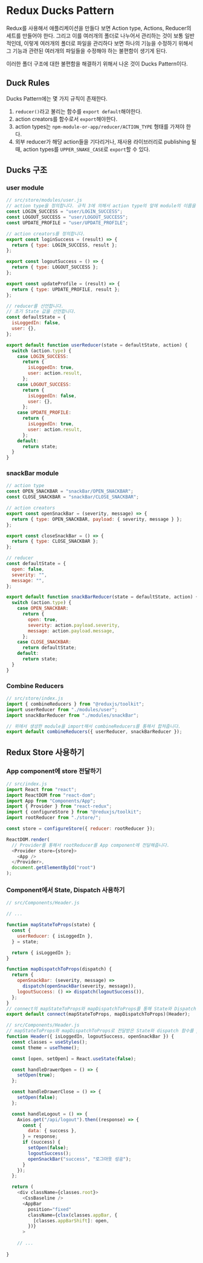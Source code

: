 # Redux Ducks Pattern

Redux를 사용해서 애플리케이션을 만들다 보면 Action type, Actions, Reducer의 세트를 만들어야 한다. 그리고 이를 여러개의 폴더로 나누어서 관리하는 것이 보통 일반적인데, 이렇게 여러개의 폴더로 파일을 관리하다 보면 하나의 기능을 수정하기 위해서 그 기능과 관련된 여러개의 파일들을 수정해야 하는 불편함이 생기게 된다.

이러한 폴더 구조에 대한 불편함을 해결하기 위해서 나온 것이 Ducks Pattern이다.

## Duck Rules

Ducks Pattern에는 몇 가지 규칙이 존재한다.

1. `reducer()`라고 불리는 함수를 `export default`해야한다.
2. action creators를 함수로서 `export`해야한다.
3. action types는 `npm-module-or-app/reducer/ACTION_TYPE` 형태를 가져야 한다.
4. 외부 reducer가 해당 action들을 기다리거나, 재사용 라이브러리로 publishing 될 때, action types를 `UPPER_SNAKE_CASE`로 `export`할 수 있다. 



## Ducks 구조

### user module

``` js
// src/store/modules/user.js
// action type을 정의합니다. 규칙 3에 의해서 action type의 앞에 module의 이름을 붙여줌니다.
const LOGIN_SUCCESS = "user/LOGIN_SUCCESS";
const LOGOUT_SUCCESS = "user/LOGOUT_SUCCESS";
const UPDATE_PROFILE = "user/UPDATE_PROFILE";

// action creators를 정의합니다.
export const loginSuccess = (result) => {
  return { type: LOGIN_SUCCESS, result };
};

export const logoutSuccess = () => {
  return { type: LOGOUT_SUCCESS };
};

export const updateProfile = (result) => {
  return { type: UPDATE_PROFILE, result };
};

// reducer를 선언합니다.
// 초기 State 값을 선언합니다.
const defaultState = {
  isLoggedIn: false,
  user: {},
};

export default function userReducer(state = defaultState, action) {
  switch (action.type) {
    case LOGIN_SUCCESS:
      return {
        isLoggedIn: true,
        user: action.result,
      };
    case LOGOUT_SUCCESS:
      return {
        isLoggedIn: false,
        user: {},
      };
    case UPDATE_PROFILE:
      return {
        isLoggedIn: true,
        user: action.result,
      };
    default:
      return state;
  }
}
```

### snackBar module

``` js
// action type
const OPEN_SNACKBAR = "snackBar/OPEN_SNACKBAR";
const CLOSE_SNACKBAR = "snackBar/CLOSE_SNACKBAR";

// action creators
export const openSnackBar = (severity, message) => {
  return { type: OPEN_SNACKBAR, payload: { severity, message } };
};

export const closeSnackBar = () => {
  return { type: CLOSE_SNACKBAR };
};

// reducer
const defaultState = {
  open: false,
  severity: "",
  message: "",
};

export default function snackBarReducer(state = defaultState, action) {
  switch (action.type) {
    case OPEN_SNACKBAR:
      return {
        open: true,
        severity: action.payload.severity,
        message: action.payload.message,
      };
    case CLOSE_SNACKBAR:
      return defaultState;
    default:
      return state;
  }
}
```

### Combine Reducers

``` js
// src/store/index.js
import { combineReducers } from "@reduxjs/toolkit";
import userReducer from "./modules/user";
import snackBarReducer from "./modules/snackBar";

// 위에서 생성한 module을 import해서 combineReducers를 통해서 합쳐줍니다.
export default combineReducers({ userReducer, snackBarReducer });
```

## Redux Store 사용하기

### App component에 store 전달하기

``` js
// src/index.js
import React from "react";
import ReactDOM from "react-dom";
import App from "Components/App";
import { Provider } from "react-redux";
import { configureStore } from "@reduxjs/toolkit";
import rootReducer from "./store/";

const store = configureStore({ reducer: rootReducer });

ReactDOM.render(
  // Provider를 통해서 rootReducer를 App component에 전달해줍니다.
  <Provider store={store}>
    <App />
  </Provider>,
  document.getElementById("root")
);

```

### Component에서 State, Dispatch 사용하기

``` js
// src/Components/Header.js

// ...

function mapStateToProps(state) {
  const {
    userReducer: { isLoggedIn },
  } = state;

  return { isLoggedIn };
}

function mapDispatchToProps(dispatch) {
  return {
    openSnackBar: (severity, message) =>
      dispatch(openSnackBar(severity, message)),
    logoutSuccess: () => dispatch(logoutSuccess()),
  };
}
// connect의 mapStateToProps와 mapDispatchToProps를 통해 State와 Dispatch를 해당 Component의 Props로 전달해줄 수 있습니다.
export default connect(mapStateToProps, mapDispatchToProps)(Header);
```

``` js
// src/Components/Header.js
// mapStateToProps와 mapDispatchToProps로 전달받은 State와 dispatch 함수를 props로 전달 받습니다.
function Header({ isLoggedIn, logoutSuccess, openSnackBar }) {
  const classes = useStyles();
  const theme = useTheme();

  const [open, setOpen] = React.useState(false);

  const handleDrawerOpen = () => {
    setOpen(true);
  };

  const handleDrawerClose = () => {
    setOpen(false);
  };

  const handleLogout = () => {
    Axios.get("/api/logout").then((response) => {
      const {
        data: { success },
      } = response;
      if (success) {
        setOpen(false);
        logoutSuccess();
        openSnackBar("success", "로그아웃 성공");
      }
    });
  };

  return (
    <div className={classes.root}>
      <CssBaseline />
      <AppBar
        position="fixed"
        className={clsx(classes.appBar, {
          [classes.appBarShift]: open,
        })}
      >
    
	// ...
          
}
```


